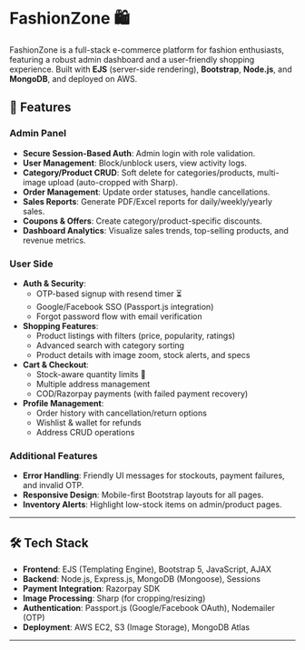 # FashionZone 🛍️


FashionZone is a full-stack e-commerce platform for fashion enthusiasts, featuring a robust admin dashboard and a user-friendly shopping experience.
Built with **EJS** (server-side rendering), **Bootstrap**, **Node.js**, and **MongoDB**, and deployed on AWS.




## 🌟 Features

### **Admin Panel**
- **Secure Session-Based Auth**: Admin login with role validation.
- **User Management**: Block/unblock users, view activity logs.
- **Category/Product CRUD**: Soft delete for categories/products, multi-image upload (auto-cropped with Sharp).
- **Order Management**: Update order statuses, handle cancellations.
- **Sales Reports**: Generate PDF/Excel reports for daily/weekly/yearly sales.
- **Coupons & Offers**: Create category/product-specific discounts.
- **Dashboard Analytics**: Visualize sales trends, top-selling products, and revenue metrics.

### **User Side**
- **Auth & Security**:
  - OTP-based signup with resend timer ⏳
  - Google/Facebook SSO (Passport.js integration)
  - Forgot password flow with email verification
- **Shopping Features**:
  - Product listings with filters (price, popularity, ratings)
  - Advanced search with category sorting
  - Product details with image zoom, stock alerts, and specs
- **Cart & Checkout**:
  - Stock-aware quantity limits 🛒
  - Multiple address management
  - COD/Razorpay payments (with failed payment recovery)
- **Profile Management**:
  - Order history with cancellation/return options
  - Wishlist & wallet for refunds
  - Address CRUD operations

### **Additional Features**
- **Error Handling**: Friendly UI messages for stockouts, payment failures, and invalid OTP.
- **Responsive Design**: Mobile-first Bootstrap layouts for all pages.
- **Inventory Alerts**: Highlight low-stock items on admin/product pages.

---

## 🛠️ Tech Stack
- **Frontend**: EJS (Templating Engine), Bootstrap 5, JavaScript, AJAX
- **Backend**: Node.js, Express.js, MongoDB (Mongoose), Sessions
- **Payment Integration**: Razorpay SDK
- **Image Processing**: Sharp (for cropping/resizing)
- **Authentication**: Passport.js (Google/Facebook OAuth), Nodemailer (OTP)
- **Deployment**: AWS EC2, S3 (Image Storage), MongoDB Atlas

---



